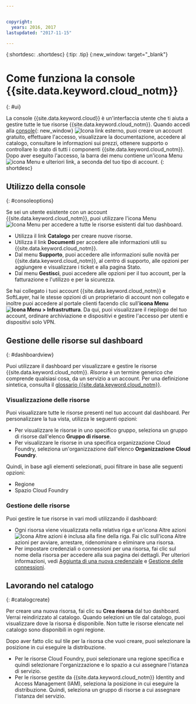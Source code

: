 ```yaml
---


copyright:
  years: 2016, 2017
lastupdated: "2017-11-15"

---
```


{:shortdesc: .shortdesc}
{:tip: .tip}
{:new_window: target="_blank"}

# Come funziona la console {{site.data.keyword.cloud_notm}}
{: #ui}

La console {{site.data.keyword.cloud}} è un'interfaccia utente che ti aiuta a gestire tutte le tue risorse {{site.data.keyword.cloud_notm}}. Quando accedi alla [console](https://console.bluemix.net){: new_window} ![Icona link esterno](../icons/launch-glyph.svg "Icona link esterno"), puoi creare un account gratuito, effettuare l'accesso, visualizzare la documentazione, accedere al catalogo, consultare le informazioni sui prezzi, ottenere supporto o controllare lo stato di tutti i componenti {{site.data.keyword.cloud_notm}}. Dopo aver eseguito l'accesso, la barra dei menu contiene un'icona Menu ![icona Menu](../icons/icon_hamburger.svg) e ulteriori link, a seconda del tuo tipo di account.
{: shortdesc}

## Utilizzo della console
{: #consoleoptions}

Se sei un utente esistente con un account {{site.data.keyword.cloud_notm}}, puoi utilizzare l'icona Menu ![Icona Menu](../icons/icon_hamburger.svg) per accedere a tutte le risorse esistenti dal tuo dashboard. 
  * Utilizza il link **Catalogo** per creare nuove risorse.
  * Utilizza il link **Documenti** per accedere alle informazioni utili su {{site.data.keyword.cloud_notm}}.
  * Dal menu **Supporto**, puoi accedere alle informazioni sulle novità per {{site.data.keyword.cloud_notm}}, al centro di supporto, alle opzioni per aggiungere e visualizzare i ticket e alla pagina Stato.
  * Dal menu **Gestisci**, puoi accedere alle opzioni per il tuo account, per la fatturazione e l'utilizzo e per la sicurezza.

Se hai collegato i tuoi account {{site.data.keyword.cloud_notm}} e SoftLayer, hai le stesse opzioni di un proprietario di account non collegato e inoltre puoi accedere al portale clienti facendo clic sull'**icona Menu  ![Icona Menu](../icons/icon_hamburger.svg)  > Infrastruttura**. Da qui, puoi visualizzare il riepilogo del tuo account, ordinare archiviazione e dispositivi e gestire l'accesso per utenti e dispositivi solo VPN. 

## Gestione delle risorse sul dashboard
{: #dashboardview}

Puoi utilizzare il dashboard per visualizzare e gestire le risorse {{site.data.keyword.cloud_notm}}. *Risorse* è un termine generico che comprende qualsiasi cosa, da un servizio a un account. Per una definizione sintetica, consulta il [glossario {{site.data.keyword.cloud_notm}}](/docs/overview/glossary/index.html#glossr).

### Visualizzazione delle risorse

Puoi visualizzare tutte le risorse presenti nel tuo account dal dashboard. Per personalizzare la tua vista, utilizza le seguenti opzioni:

  * Per visualizzare le risorse in uno specifico gruppo, seleziona un gruppo di risorse dall'elenco **Gruppo di risorse**. 
  * Per visualizzare le risorse in una specifica organizzazione Cloud Foundry, seleziona un'organizzazione dall'elenco **Organizzazione Cloud Foundry**. 

Quindi, in base agli elementi selezionati, puoi filtrare in base alle seguenti opzioni:

  * Regione
  * Spazio Cloud Foundry
  
### Gestione delle risorse

Puoi gestire le tue risorse in vari modi utilizzando il dashboard:

  * Ogni risorsa viene visualizzata nella relativa riga e un'icona Altre azioni  ![Icona Altre azioni](../icons/overflow-menu.svg)  è inclusa alla fine della riga. Fai clic sull'icona Altre azioni per avviare, arrestare, ridenominare o eliminare una risorsa. 
  * Per impostare credenziali o connessioni per una risorsa, fai clic sul nome della risorsa per accedere alla sua pagina dei dettagli. Per ulteriori informazioni, vedi [Aggiunta di una nuova credenziale](/docs/services/service_credentials.html) e [Gestione delle connessioni](/docs/manageapps/connecting_apps.html). 

## Lavorando nel catalogo
{: #catalogcreate}

Per creare una nuova risorsa, fai clic su **Crea risorsa** dal tuo dashboard. Verrai reindirizzato al catalogo. Quando selezioni un tile dal catalogo, puoi visualizzare dove la risorsa è disponibile. Non tutte le risorse elencate nel catalogo sono disponibili in ogni regione. 

Dopo aver fatto clic sul tile per la risorsa che vuoi creare, puoi selezionare la posizione in cui eseguire la distribuzione. 

  * Per le risorse Cloud Foundry, puoi selezionare una regione specifica e quindi selezionare l'organizzazione e lo spazio a cui assegnare l'istanza di servizio.
  * Per le risorse gestite da {{site.data.keyword.cloud_notm}} Identity and Access Management (IAM), seleziona la posizione in cui eseguire la distribuzione. Quindi, seleziona un gruppo di risorse a cui assegnare l'istanza del servizio.
